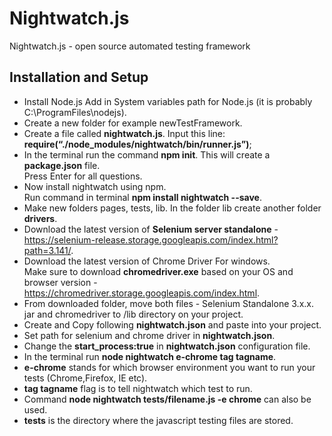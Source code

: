 # Nightwatch.js
Nightwatch.js - open source automated testing framework 

## Installation and Setup
- Install Node.js Add in System variables path for Node.js (it is probably C:\ProgramFiles\nodejs\).
- Create a new folder for example newTestFramework.
- Create a file called **nightwatch.js**. Input this line: **require(“./node_modules/nightwatch/bin/runner.js”)**;
- In the terminal run the command **npm init**. This will create a **package.json** file.
  <br>Press Enter for all questions.
- Now install nightwatch using npm.
  <br>Run command in terminal **npm install nightwatch --save**.
- Make new folders pages, tests, lib. In the folder lib create another folder **drivers**.
- Download the latest version of **Selenium server standalone** - <br>
  https://selenium-release.storage.googleapis.com/index.html?path=3.141/.
- Download the latest version of Chrome Driver For windows. 
  <br>Make sure to download **chromedriver.exe**
  based on your OS and browser version - <br>https://chromedriver.storage.googleapis.com/index.html.
- From downloaded folder, move both files - Selenium Standalone 3.x.x. jar and chromedriver to /lib directory on your project.
- Create and Copy following **nightwatch.json** and paste into your project.
- Set path for selenium and chrome driver in **nightwatch.json**.
- Change the **start_process:true** in **nightwatch.json** configuration file.
- In the terminal run **node nightwatch e-chrome tag tagname**.
- **e-chrome** stands for which browser environment you want to run your tests (Chrome,Firefox, IE etc).
- **tag tagname** flag is to tell nightwatch which test to run.
- Command **node nightwatch tests/filename.js -e chrome** can also be used.
- **tests** is the directory where the javascript testing files are stored.
